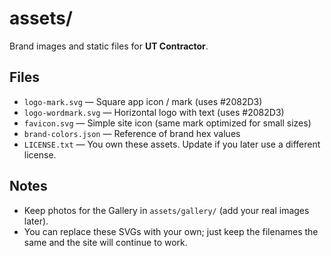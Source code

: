 # assets/
Brand images and static files for **UT Contractor**.

## Files
- `logo-mark.svg` — Square app icon / mark (uses #2082D3)
- `logo-wordmark.svg` — Horizontal logo with text (uses #2082D3)
- `favicon.svg` — Simple site icon (same mark optimized for small sizes)
- `brand-colors.json` — Reference of brand hex values
- `LICENSE.txt` — You own these assets. Update if you later use a different license.

## Notes
- Keep photos for the Gallery in `assets/gallery/` (add your real images later).
- You can replace these SVGs with your own; just keep the filenames the same and the site will continue to work.
